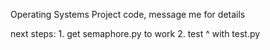 Operating Systems Project code, message me for details

next steps:
	1. get semaphore.py to work
	2. test ^ with test.py
